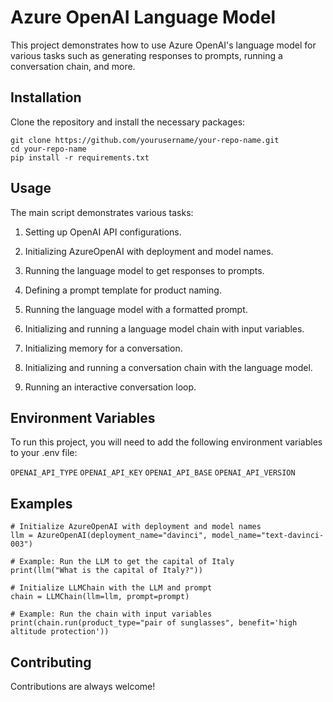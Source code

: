 # Azure OpenAI Language Model

This project demonstrates how to use Azure OpenAI's language model for various tasks such as generating responses to prompts, running a conversation chain, and more.

## Installation

Clone the repository and install the necessary packages:

```
git clone https://github.com/yourusername/your-repo-name.git
cd your-repo-name
pip install -r requirements.txt
```

## Usage

The main script demonstrates various tasks:

1. Setting up OpenAI API configurations.

2. Initializing AzureOpenAI with deployment and model names.

3. Running the language model to get responses to prompts.

4. Defining a prompt template for product naming.

5. Running the language model with a formatted prompt.

6. Initializing and running a language model chain with input variables.

7. Initializing memory for a conversation.

8. Initializing and running a conversation chain with the language model.

9. Running an interactive conversation loop.

## Environment Variables

To run this project, you will need to add the following environment variables to your .env file:

`OPENAI_API_TYPE`
`OPENAI_API_KEY`
`OPENAI_API_BASE`
`OPENAI_API_VERSION`

## Examples

```
# Initialize AzureOpenAI with deployment and model names
llm = AzureOpenAI(deployment_name="davinci", model_name="text-davinci-003")

# Example: Run the LLM to get the capital of Italy
print(llm("What is the capital of Italy?"))

# Initialize LLMChain with the LLM and prompt
chain = LLMChain(llm=llm, prompt=prompt)

# Example: Run the chain with input variables
print(chain.run(product_type="pair of sunglasses", benefit='high altitude protection'))
```

## Contributing

Contributions are always welcome! 